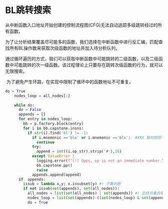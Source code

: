 # BL跳转搜索



​	从中断函数入口地址开始创建的控制流程图(CFG)无法自动追踪多级跳转经过的所有函数。

​	为了让分析结果覆盖尽可能多的函数，我们选择在中断函数中进行反汇编，匹配查找所有BL操作数来获取次级函数的地址并加入待分析队列。

​	通过循环遍历的方式，我们可以获取中断函数中可能跳转的二级函数，以及二级函数中可能跳转的次一级函数。该过程理论上只要存在跳转次级函数的行为，就可以无限搜索。

​	为了避免产生环路，在实现中限制了循环中的函数地址不可重复。

```python
do = True
    nodes_loop = all_nodes[:]
    
    while do:
      do = False
      appends = []
      for entry in nodes_loop:
        bb = p.factory.block(entry)
        for i in bb.capstone.insns:
          if str(i).find('bl') != -1:
            if i.mnemonic =='blo' or i.mnemonic =='blx':  #XXX 暂时排除一些类型的跳转操作
              continue
            try:
              append = int((i.op_str).strip('#'),16)
            except ValueError :
              logging.error(f"[!] Opps, op is not an immediate number.\naddr: 0x{i.address:X}, mnem:{i.mnemonic}, op:{i.op_str} ")
              bb.capstone.pp()
              raise
            appends.append(append)
      if  appends:
        issub = lambda x,y: x.issubset(y) #! 子集判断
        if not issub(set(appends), set(all_nodes)):
          all_nodes = list(set(all_nodes) | set(appends)) #! 总结点集合取并集
          nodes_loop = list(set(appends)-((set(nodes_loop) & set(appends)))) #!  循环集取(增集- 增集与循环集的交集)
          do = True
```



